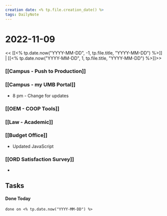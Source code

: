 ```yaml
---
creation date: <% tp.file.creation_date() %>
tags: DailyNote 
---
```


# 2022-11-09


<< [[<% tp.date.now("YYYY-MM-DD", -1, tp.file.title, "YYYY-MM-DD") %>]] | [[<% tp.date.now("YYYY-MM-DD", 1, tp.file.title, "YYYY-MM-DD") %>]]>>

### [[Campus - Push to Production]]


### [[Campus - my UMB Portal]]
- 8 pm - Change for updates  

### [[OEM - COOP Tools]]


### [[Law - Academic]]


### [[Budget  Office]]
- Updated JavaScript

### [[ORD Satisfaction Survey]]
- 

## Tasks


#### Done Today

```tasks
done on <% tp.date.now("YYYY-MM-DD") %>
```

